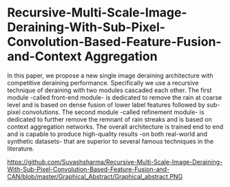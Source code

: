 # Recursive-Multi-Scale-Image-Deraining-With-Sub-Pixel-Convolution-Based-Feature-Fusion-and-Context Aggregation
In this paper, we propose a new single image deraining architecture with competitive deraining performance. Specifically we use a recursive technique of deraining with two modules cascaded each other. The first module -called front-end module- is dedicated to remove the rain at coarse level and is based on dense fusion of lower label features followed by sub-pixel convolutions. The second module -called refinement module- is dedicated to further remove the remnant of rain streaks and is based on context aggregation networks. The overall architecture is trained end to end and is capable to produce high-quality results -on both real-world and synthetic datasets- that are superior to several famous techniques in the literature.

https://github.com/Suvashsharma/Recursive-Multi-Scale-Image-Deraining-With-Sub-Pixel-Convolution-Based-Feature-Fusion-and-CAN/blob/master/Graphical_Abstract/Graphical_abstract.PNG
